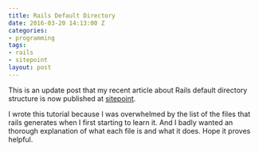 ```yaml
---
title: Rails Default Directory
date: 2016-03-20 14:13:00 Z
categories:
- programming
tags:
- rails
- sitepoint
layout: post
---
```


This is an update post that my recent article about Rails default directory structure is now published at [sitepoint](http://www.sitepoint.com/a-quick-study-of-the-rails-directory-structure/).

I wrote this tutorial because I was overwhelmed by the list of the files that rails generates when I first starting to learn it. And I badly wanted an thorough explanation of what each file is and what it does. Hope it proves helpful.
